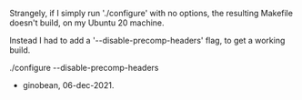 
Strangely, if I simply run './configure' with no options, the resulting
Makefile doesn't build, on my Ubuntu 20 machine.

Instead I had to add a '--disable-precomp-headers' flag, to get a working build.

./configure --disable-precomp-headers


- ginobean, 06-dec-2021.

